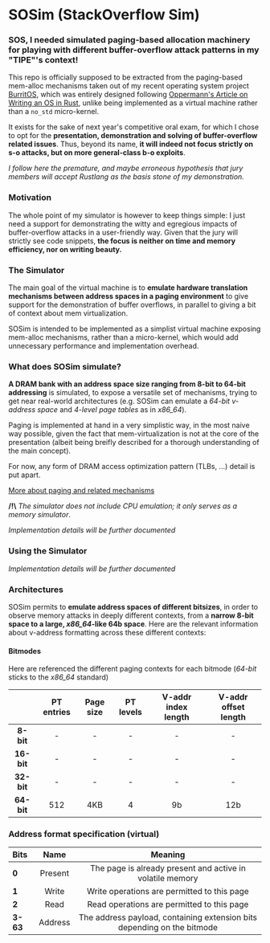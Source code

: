 # SOSim (StackOverflow Sim)

### SOS, I needed simulated paging-based allocation machinery for playing with different buffer-overflow attack patterns in my "TIPE"'s context!

This repo is officially supposed to be extracted from the paging-based mem-alloc mechanisms taken out of my recent operating system project [BurritOS](https://github.com/Titoutee/BurritOS), which was entirely designed following [Oppermann's Article on Writing an OS in Rust](https://os.phil-opp.com/), unlike being implemented as a virtual machine rather than a `no_std` micro-kernel. 

It exists for the sake of next year's competitive oral exam, for which I chose to opt for the **presentation, demonstration and solving of buffer-overflow related issues**. Thus, beyond its name, **it will indeed not focus strictly on s-o attacks, but on more general-class b-o exploits**.

*I follow here the premature, and maybe erroneous hypothesis that jury members will accept Rustlang as the basis stone of my demonstration.*

### Motivation

The whole point of my simulator is however to keep things simple: I just need a support for demonstrating the witty and egregious impacts of buffer-overflow attacks in a user-friendly way. Given that the jury will strictly see code snippets, **the focus is neither on time and memory efficiency, nor on writing beauty.**

### The Simulator

The main goal of the virtual machine is to **emulate hardware translation mechanisms between address spaces in a paging environment** to give support for the demonstration of buffer overflows, in parallel to giving a bit of context about mem virtualization.

SOSim is intended to be implemented as a simplist virtual machine exposing mem-alloc mechanisms, rather than a micro-kernel, which would add unnecessary performance and implementation overhead.

### What does SOSim simulate?

**A DRAM bank with an address space size ranging from 8-bit to 64-bit addressing** is simulated, to expose a versatile set of mechanisms, trying to get near real-world architectures (e.g. SOSim can emulate a _64-bit v-address space_ and _4-level page tables_ as in _x86\_64_).

Paging is implemented at hand in a very simplistic way, in the most naive way possible, given the fact that mem-virtualization is not at the core of the presentation (albeit being breifly described for a thorough understanding
of the main concept).

For now, any form of DRAM access optimization pattern (TLBs, ...) detail is put apart.

[More about paging and related mechanisms](https://pages.cs.wisc.edu/~remzi/OSTEP/#book-chapters)

**/!\\**
*The simulator does not include CPU emulation; it only serves as a memory simulator*.

_Implementation details will be further documented_

### Using the Simulator

_Implementation details will be further documented_

### Architectures

SOSim permits to **emulate address spaces of different bitsizes**, in order to
observe memory attacks in deeply different contexts, from a **narrow 8-bit space
to a large, _x86\_64_-like 64b space**. Here are the relevant information about
v-address formatting across these different contexts:

#### Bitmodes

Here are referenced the different paging contexts for each bitmode (_64-bit_ sticks to the _x86\_64_ standard)

|   | PT entries | Page size | PT levels | V-addr index length | V-addr offset length |
|:-:|:----------:|:---------:|:---------:|:-------------------:|:--------------------:|
| **8-bit**      |-|-|-|-|-|
| **16-bit**     |-|-|-|-|-|
| **32-bit**     |-|-|-|-|-|
| **64-bit**   |512|4KB|4|9b|12b|

### Address format specification (virtual)

| Bits |  Name  | Meaning |
|:-----|:------:|:-------:|
| **0**   | Present | The page is already present and active in volatile memory |
| **1**   | Write | Write operations are permitted to this page |
| **2**   | Read | Read operations are permitted to this page |
| **3-63** | Address | The address payload, containing extension bits depending on the bitmode |